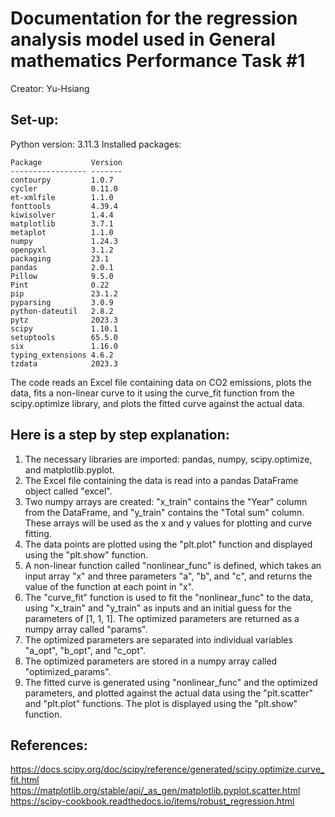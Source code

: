 # Documentation for the regression analysis model used in General mathematics Performance Task #1

Creator: Yu-Hsiang

## Set-up:
Python version: 3.11.3
Installed packages:
```
Package           Version
----------------- -------
contourpy         1.0.7
cycler            0.11.0
et-xmlfile        1.1.0
fonttools         4.39.4
kiwisolver        1.4.4
matplotlib        3.7.1
metaplot          1.1.0
numpy             1.24.3
openpyxl          3.1.2
packaging         23.1
pandas            2.0.1
Pillow            9.5.0
Pint              0.22
pip               23.1.2
pyparsing         3.0.9
python-dateutil   2.8.2
pytz              2023.3
scipy             1.10.1
setuptools        65.5.0
six               1.16.0
typing_extensions 4.6.2
tzdata            2023.3
```

The code reads an Excel file containing data on CO2 emissions, plots the data, fits a non-linear curve to it using the curve_fit function from the scipy.optimize library, and plots the fitted curve against the actual data. 


## Here is a step by step explanation: 
1. The necessary libraries are imported: pandas, numpy, scipy.optimize, and matplotlib.pyplot. 
2. The Excel file containing the data is read into a pandas DataFrame object called "excel". 
3. Two numpy arrays are created: "x_train" contains the "Year" column from the DataFrame, and "y_train" contains the "Total sum" column. These arrays will be used as the x and y values for plotting and curve fitting. 
4. The data points are plotted using the "plt.plot" function and displayed using the "plt.show" function. 
5. A non-linear function called "nonlinear_func" is defined, which takes an input array "x" and three parameters "a", "b", and "c", and returns the value of the function at each point in "x". 
6. The "curve_fit" function is used to fit the "nonlinear_func" to the data, using "x_train" and "y_train" as inputs and an initial guess for the parameters of [1, 1, 1]. The optimized parameters are returned as a numpy array called "params". 
7. The optimized parameters are separated into individual variables "a_opt", "b_opt", and "c_opt". 
8. The optimized parameters are stored in a numpy array called "optimized_params". 
9. The fitted curve is generated using "nonlinear_func" and the optimized parameters, and plotted against the actual data using the "plt.scatter" and "plt.plot" functions. The plot is displayed using the "plt.show" function.

## References:
https://docs.scipy.org/doc/scipy/reference/generated/scipy.optimize.curve_fit.html
https://matplotlib.org/stable/api/_as_gen/matplotlib.pyplot.scatter.html
https://scipy-cookbook.readthedocs.io/items/robust_regression.html
